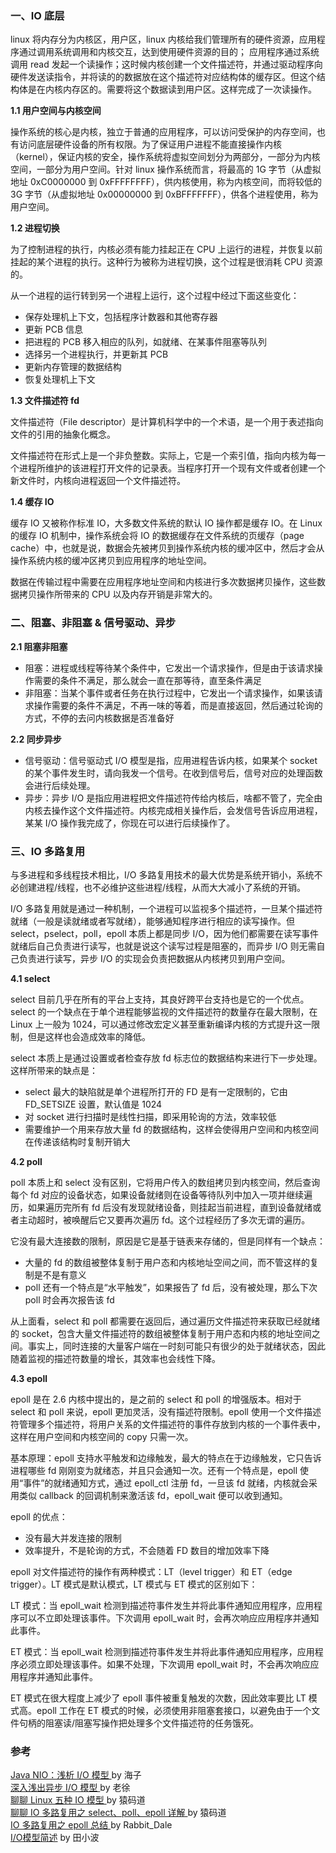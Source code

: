 ### 一、IO 底层

linux 将内存分为内核区，用户区，linux 内核给我们管理所有的硬件资源，应用程序通过调用系统调用和内核交互，达到使用硬件资源的目的； 应用程序通过系统调用 read 发起一个读操作；这时候内核创建一个文件描述符，并通过驱动程序向硬件发送读指令，并将读的的数据放在这个描述符对应结构体的缓存区。但这个结构体是在内核内存区的。需要将这个数据读到用户区。这样完成了一次读操作。

**1.1 用户空间与内核空间**

操作系统的核心是内核，独立于普通的应用程序，可以访问受保护的内存空间，也有访问底层硬件设备的所有权限。为了保证用户进程不能直接操作内核（kernel），保证内核的安全，操作系统将虚拟空间划分为两部分，一部分为内核空间，一部分为用户空间。针对 linux 操作系统而言，将最高的 1G 字节（从虚拟地址 0xC0000000 到 0xFFFFFFFF），供内核使用，称为内核空间，而将较低的 3G 字节（从虚拟地址 0x00000000 到 0xBFFFFFFF），供各个进程使用，称为用户空间。

**1.2 进程切换**

为了控制进程的执行，内核必须有能力挂起正在 CPU 上运行的进程，并恢复以前挂起的某个进程的执行。这种行为被称为进程切换，这个过程是很消耗 CPU 资源的。

从一个进程的运行转到另一个进程上运行，这个过程中经过下面这些变化：

- 保存处理机上下文，包括程序计数器和其他寄存器
- 更新 PCB 信息
- 把进程的 PCB 移入相应的队列，如就绪、在某事件阻塞等队列
- 选择另一个进程执行，并更新其 PCB
- 更新内存管理的数据结构
- 恢复处理机上下文

**1.3 文件描述符 fd**

文件描述符（File descriptor）是计算机科学中的一个术语，是一个用于表述指向文件的引用的抽象化概念。

文件描述符在形式上是一个非负整数。实际上，它是一个索引值，指向内核为每一个进程所维护的该进程打开文件的记录表。当程序打开一个现有文件或者创建一个新文件时，内核向进程返回一个文件描述符。

**1.4 缓存 IO**

缓存 IO 又被称作标准 IO，大多数文件系统的默认 IO 操作都是缓存 IO。在 Linux 的缓存 IO 机制中，操作系统会将 IO 的数据缓存在文件系统的页缓存（page cache）中，也就是说，数据会先被拷贝到操作系统内核的缓冲区中，然后才会从操作系统内核的缓冲区拷贝到应用程序的地址空间。

数据在传输过程中需要在应用程序地址空间和内核进行多次数据拷贝操作，这些数据拷贝操作所带来的 CPU 以及内存开销是非常大的。

### 二、阻塞、非阻塞 & 信号驱动、异步

**2.1 阻塞非阻塞**

- 阻塞：进程或线程等待某个条件中，它发出一个请求操作，但是由于该请求操作需要的条件不满足，那么就会一直在那等待，直至条件满足
- 非阻塞：当某个事件或者任务在执行过程中，它发出一个请求操作，如果该请求操作需要的条件不满足，不再一味的等着，而是直接返回，然后通过轮询的方式，不停的去问内核数据是否准备好

**2.2 同步异步**

- 信号驱动：信号驱动式 I/O 模型是指，应用进程告诉内核，如果某个 socket 的某个事件发生时，请向我发一个信号。在收到信号后，信号对应的处理函数会进行后续处理。
- 异步：异步 I/O 是指应用进程把文件描述符传给内核后，啥都不管了，完全由内核去操作这个文件描述符。内核完成相关操作后，会发信号告诉应用进程，某某 I/O 操作我完成了，你现在可以进行后续操作了。

### 三、IO 多路复用

与多进程和多线程技术相比，I/O 多路复用技术的最大优势是系统开销小，系统不必创建进程/线程，也不必维护这些进程/线程，从而大大减小了系统的开销。

I/O 多路复用就是通过一种机制，一个进程可以监视多个描述符，一旦某个描述符就绪（一般是读就绪或者写就绪），能够通知程序进行相应的读写操作。但 select，pselect，poll，epoll 本质上都是同步 I/O，因为他们都需要在读写事件就绪后自己负责进行读写，也就是说这个读写过程是阻塞的，而异步 I/O 则无需自己负责进行读写，异步 I/O 的实现会负责把数据从内核拷贝到用户空间。

**4.1 select**

select 目前几乎在所有的平台上支持，其良好跨平台支持也是它的一个优点。select 的一个缺点在于单个进程能够监视的文件描述符的数量存在最大限制，在 Linux 上一般为 1024，可以通过修改宏定义甚至重新编译内核的方式提升这一限制，但是这样也会造成效率的降低。

select 本质上是通过设置或者检查存放 fd 标志位的数据结构来进行下一步处理。这样所带来的缺点是：

- select 最大的缺陷就是单个进程所打开的 FD 是有一定限制的，它由 FD_SETSIZE 设置，默认值是 1024
- 对 socket 进行扫描时是线性扫描，即采用轮询的方法，效率较低
- 需要维护一个用来存放大量 fd 的数据结构，这样会使得用户空间和内核空间在传递该结构时复制开销大

**4.2 poll**

poll 本质上和 select 没有区别，它将用户传入的数组拷贝到内核空间，然后查询每个 fd 对应的设备状态，如果设备就绪则在设备等待队列中加入一项并继续遍历，如果遍历完所有 fd 后没有发现就绪设备，则挂起当前进程，直到设备就绪或者主动超时，被唤醒后它又要再次遍历 fd。这个过程经历了多次无谓的遍历。

它没有最大连接数的限制，原因是它是基于链表来存储的，但是同样有一个缺点：

- 大量的 fd 的数组被整体复制于用户态和内核地址空间之间，而不管这样的复制是不是有意义
- poll 还有一个特点是“水平触发”，如果报告了 fd 后，没有被处理，那么下次 poll 时会再次报告该 fd

从上面看，select 和 poll 都需要在返回后，通过遍历文件描述符来获取已经就绪的 socket，包含大量文件描述符的数组被整体复制于用户态和内核的地址空间之间。事实上，同时连接的大量客户端在一时刻可能只有很少的处于就绪状态，因此随着监视的描述符数量的增长，其效率也会线性下降。

**4.3 epoll**

epoll 是在 2.6 内核中提出的，是之前的 select 和 poll 的增强版本。相对于 select 和 poll 来说，epoll 更加灵活，没有描述符限制。epoll 使用一个文件描述符管理多个描述符，将用户关系的文件描述符的事件存放到内核的一个事件表中，这样在用户空间和内核空间的 copy 只需一次。

基本原理：epoll 支持水平触发和边缘触发，最大的特点在于边缘触发，它只告诉进程哪些 fd 刚刚变为就绪态，并且只会通知一次。还有一个特点是，epoll 使用“事件”的就绪通知方式，通过 epoll_ctl 注册 fd，一旦该 fd 就绪，内核就会采用类似 callback 的回调机制来激活该 fd，epoll_wait 便可以收到通知。

epoll 的优点：
- 没有最大并发连接的限制
- 效率提升，不是轮询的方式，不会随着 FD 数目的增加效率下降

epoll 对文件描述符的操作有两种模式：LT（level trigger）和 ET（edge trigger）。LT 模式是默认模式，LT 模式与 ET 模式的区别如下：

LT 模式：当 epoll_wait 检测到描述符事件发生并将此事件通知应用程序，应用程序可以不立即处理该事件。下次调用 epoll_wait 时，会再次响应应用程序并通知此事件。

ET 模式：当 epoll_wait 检测到描述符事件发生并将此事件通知应用程序，应用程序必须立即处理该事件。如果不处理，下次调用 epoll_wait 时，不会再次响应应用程序并通知此事件。

ET 模式在很大程度上减少了 epoll 事件被重复触发的次数，因此效率要比 LT 模式高。epoll 工作在 ET 模式的时候，必须使用非阻塞套接口，以避免由于一个文件句柄的阻塞读/阻塞写操作把处理多个文件描述符的任务饿死。

### 参考

[Java NIO：浅析 I/O 模型 ](http://www.cnblogs.com/dolphin0520/p/3916526.html) by 海子 <br>
[深入浅出异步 I/O 模型 ](https://alicsd.iteye.com/blog/868702) by 老徐 <br>
[聊聊 Linux 五种 IO 模型 ](https://www.jianshu.com/p/486b0965c296) by 猿码道 <br>
[聊聊 IO 多路复用之 select、poll、epoll 详解 ](https://www.jianshu.com/p/dfd940e7fca2) by 猿码道 <br>
[IO 多路复用之 epoll 总结 ](https://www.cnblogs.com/Anker/archive/2013/08/17/3263780.html) by Rabbit_Dale <br>
[I/O模型简述](http://www.tianxiaobo.com/2018/02/08/IO%E6%A8%A1%E5%9E%8B%E7%AE%80%E8%BF%B0/) by 田小波 <br>